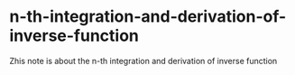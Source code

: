 # n-th-integration-and-derivation-of-inverse-function
Zhis note is about the n-th integration and derivation of inverse function
